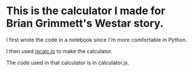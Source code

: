 # This is the calculator I made for Brian Grimmett's Westar story.

I first wrote the code in a notebook since I'm more comfortable in Python.

I then used [jscalc.io](jscalc.io) to make the calculator.

The code used in that calculator is in calculator.js.
